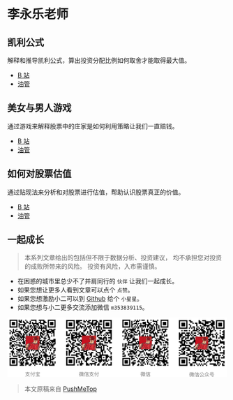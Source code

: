 # 李永乐老师

## 凯利公式

解释和推导凯利公式，算出投资分配比例如何取舍才能取得最大值。

- [B 站](https://www.bilibili.com/video/av36893035)
- [油管](https://www.youtube.com/watch?v=v2JGTi5lhY4)

## 美女与男人游戏

通过游戏来解释股票中的庄家是如何利用策略让我们一直赔钱。

- [B 站](https://www.bilibili.com/video/av25404085)
- [油管](https://www.youtube.com/watch?v=g-wCpEZBEdw)

## 如何对股票估值

通过贴现法来分析和对股票进行估值，帮助认识股票真正的价值。

- [B 站](https://www.bilibili.com/video/av55899909)
- [油管](https://www.youtube.com/watch?v=VhunpYlc2Eo)

## 一起成长

> 本系列文章给出的包括但不限于数据分析、投资建议，
> 均不承担您对投资的成败所带来的风险。
> 投资有风险，入市需谨慎。

- 在困惑的城市里总少不了并肩同行的 `伙伴` 让我们一起成长。
- 如果您想让更多人看到文章可以点个 `点赞`。
- 如果您想激励小二可以到 [Github](https://github.com/pushmetop/personal-financial-planning) 给个 `小星星`。
- 如果您想与小二更多交流添加微信 `m353839115`。

![捐助与联系](https://raw.githubusercontent.com/pushmetop/resource/master/donate/donate.png)

> 本文原稿来自 [PushMeTop](https://github.com/pushmetop)
